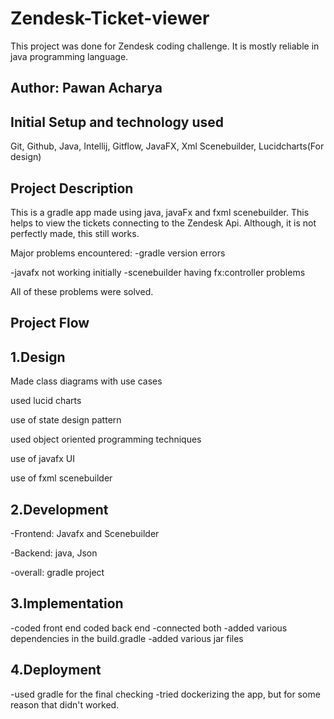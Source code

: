 # Zendesk-Ticket-viewer
This project was done for Zendesk coding challenge. It is mostly reliable in java programming language. 

## Author: Pawan Acharya

## Initial Setup and technology used
Git, Github, Java, Intellij, Gitflow, JavaFX, Xml Scenebuilder, Lucidcharts(For design)



## Project Description
This is a gradle app made using java, javaFx and fxml scenebuilder. This helps to view the tickets connecting to the Zendesk Api. Although, it is not perfectly made, this still works.

Major problems encountered: 
-gradle version errors

-javafx not working initially
-scenebuilder having fx:controller problems 


All of these problems were solved.





## Project Flow


## 1.Design
Made class diagrams with use cases

used lucid charts

use of state design pattern

used object oriented programming techniques

use of javafx UI

use of fxml scenebuilder








## 2.Development
-Frontend: Javafx and Scenebuilder

-Backend: java, Json

-overall: gradle project



## 3.Implementation
-coded front end
coded back end
-connected both 
-added various dependencies in the build.gradle 
-added various jar files



## 4.Deployment 
-used gradle for the final checking 
-tried dockerizing the app, but for some reason that didn't worked.



